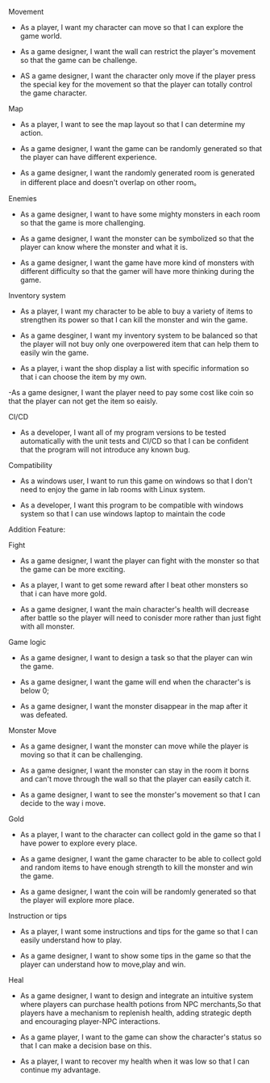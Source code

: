 Movement

- As a player, I want my character can move so that I can explore the game world.

- As a game designer, I want the wall can restrict the player's movement so that the game can be challenge.

- AS a game designer, I want the character only move if the player press the special key for the movement so that the player can totally control the game character.


Map

- As a player, I want to see the map layout so that I can determine my action.

- As a game designer, I want the game can be randomly generated so that the player can have different experience.

- As a game designer, I want the randomly generated room is generated in different place and doesn't overlap on other room。

Enemies

- As a game designer, I want to have some mighty monsters in each room so that the game is more challenging.

- As a game designer, I want the monster can be symbolized so that the player can know where the monster and what it is.


- As a game designer, I want the game have more kind of monsters with different difficulty so that the gamer will have more thinking during the game.

Inventory system

- As a player, I want my character to be able to buy a variety of items to strengthen its power so that I can kill the monster and win the game.

- As a game desginer, I want my inventory system to be balanced so that the player will not buy only one overpowered item that can help them to easily win the game.

- As a player, i want the shop display a list with specific information so that i can choose the item by my own.

-As a game designer, I want the player need to pay some cost like coin so that the player can not get the item so eaisly.


CI/CD
- As a developer, I want all of my program versions to be tested automatically with the unit tests and CI/CD so that I can be confident that the program will not introduce any known bug.

Compatibility
- As a windows user, I want to run this game on windows so that I don't need to enjoy the game in lab rooms with Linux system.

- As a developer, I want this program to be compatible with windows system so that I can use windows laptop to maintain the code


Addition Feature:

Fight
- As a game designer, I want the player can fight with the monster so that the game can be more exciting.

- As a player, I want to get some reward after I beat other monsters so that i can have more gold.

- As a game designer, I want the main character's health will decrease after battle so the player will need to conisder more rather than just fight with all monster.

Game logic
- As a game designer, I want to design a task so that the player can win the game.

- As a game designer, I want the game will end when the character's is below 0;

- As a game designer, I want the monster disappear in the map after it was defeated.


Monster Move
- As a game designer, I want the monster can move while the player is moving so that it can be challenging.

- As a game designer, I want the monster can stay in the room it borns and can't move through the wall so that the player can easily catch it.

- As a game designer, I want to see the monster's movement so that I can decide to the way i move.

Gold
- As a player, I want to the character can collect gold in the game so that I have power to explore every place.

- As a game designer, I want the game character to be able to collect gold and random items to have enough strength to kill the monster and win the game.

- As a game designer, I want the coin will be randomly generated so that the player will explore more place.


Instruction or tips
- As a player, I want some instructions and tips for the game so that I can easily understand how to play.

- As a game designer, I want to show some tips in the game so that the player can understand how to move,play and win.


Heal
- As a game designer, I want to design and integrate an intuitive system where players can purchase health potions from NPC merchants,So that players have a mechanism to replenish health, adding strategic depth and encouraging player-NPC interactions.

- As a game player, I want to the game can show the character's status so that I can make a decision base on this.

- As a player, I want to recover my health when it was low so that I can continue my advantage.



